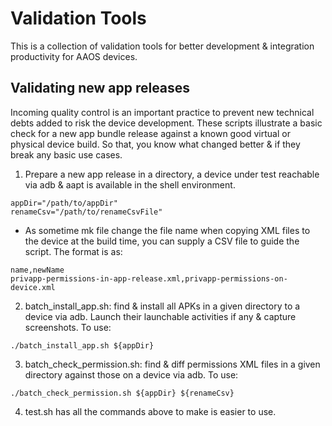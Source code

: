 # Validation Tools
This is a collection of validation tools for better development & integration
productivity for AAOS devices.

## Validating new app releases
Incoming quality control is an important practice to prevent new technical debts
added to risk the device development. These scripts illustrate a basic check for
a new app bundle release against a known good virtual or physical device build.
So that, you know what changed better & if they break any basic use cases.

1. Prepare a new app release in a directory, a device under test reachable
via adb & aapt is available in the shell environment.
```
appDir="/path/to/appDir"
renameCsv="/path/to/renameCsvFile"
```

- As sometime mk file change the file name when copying XML files to the device at the build time, you can supply a CSV file to guide the script. The format is as:
```
name,newName
privapp-permissions-in-app-release.xml,privapp-permissions-on-device.xml
```

2. batch_install_app.sh: find & install all APKs in a given directory to
a device via adb. Launch their launchable activities if any & capture
screenshots. To use:

```
./batch_install_app.sh ${appDir}
```

3. batch_check_permission.sh: find & diff permissions XML files in a given
directory against those on a device via adb. To use:

```
./batch_check_permission.sh ${appDir} ${renameCsv}
```

4. test.sh has all the commands above to make is easier to use.
